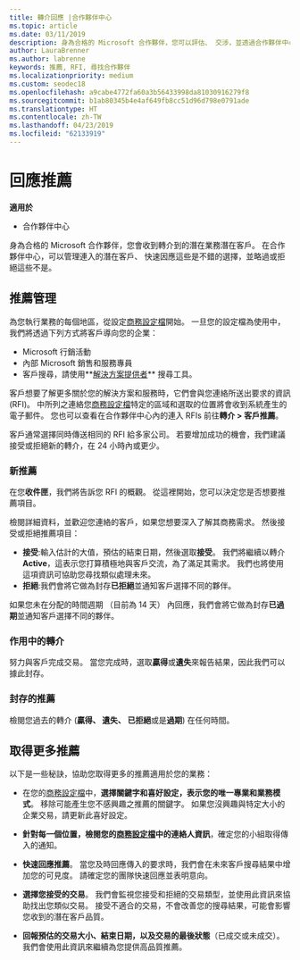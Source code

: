 ```yaml
---
title: 轉介回應 |合作夥伴中心
ms.topic: article
ms.date: 03/11/2019
description: 身為合格的 Microsoft 合作夥伴，您可以評估、 交涉，並透過合作夥伴中心的轉介回應。
author: LauraBrenner
ms.author: labrenne
keywords: 推薦, RFI, 尋找合作夥伴
ms.localizationpriority: medium
ms.custom: seodec18
ms.openlocfilehash: a9cabe4772fa60a3b56433998da81030916279f8
ms.sourcegitcommit: b1ab80345b4e4af649fb8cc51d96d798e0791ade
ms.translationtype: HT
ms.contentlocale: zh-TW
ms.lasthandoff: 04/23/2019
ms.locfileid: "62133919"
---
```

# <a name="respond-to-referrals"></a>回應推薦

**適用於**

-  合作夥伴中心

身為合格的 Microsoft 合作夥伴，您會收到轉介到的潛在業務潛在客戶。 在合作夥伴中心，可以管理連入的潛在客戶、 快速因應這些是不錯的選擇，並略過或拒絕這些不是。 

## <a name="referral-management"></a>推薦管理

為您執行業務的每個地區，從設定[商務設定檔](create-a-marketing-profile.md)開始。 一旦您的設定檔為使用中，我們將透過下列方式將客戶導向您的企業：

*  Microsoft 行銷活動
*  內部 Microsoft 銷售和服務專員
*  客戶搜尋，請使用**[解決方案提供者](https://www.microsoft.com/solution-providers/home)** 搜尋工具。

客戶想要了解更多關於您的解決方案和服務時，它們會與您連絡所送出要求的資訊 (RFI)。 中所列之連絡您[商務設定檔](create-a-marketing-profile.md)特定的區域和選取的位置將會收到系統產生的電子郵件。 您也可以查看在合作夥伴中心內的連入 RFIs 前往**轉介 > 客戶推薦**。

客戶通常選擇同時傳送相同的 RFI 給多家公司。 若要增加成功的機會，我們建議接受或拒絕新的轉介，在 24 小時內或更少。

### <a name="new-referrals"></a>新推薦

在您**收件匣**，我們將告訴您 RFI 的概觀。 從這裡開始，您可以決定您是否想要推薦項目。 

檢閱詳細資料，並歡迎您連絡的客戶，如果您想要深入了解其商務需求。 然後接受或拒絕推薦項目： 

*  **接受**:輸入估計的大值，預估的結束日期，然後選取**接受**。 我們將繼續以轉介**Active**，這表示您打算積極地與客戶交流，為了滿足其需求。 我們也將使用這項資訊可協助您尋找類似處理未來。
*  **拒絕**:我們會將它做為封存**已拒絕**並通知客戶選擇不同的夥伴。

如果您未在分配的時間週期 （目前為 14 天） 內回應，我們會將它做為封存**已過期**並通知客戶選擇不同的夥伴。

### <a name="active-referrals"></a>作用中的轉介

努力與客戶完成交易。 當您完成時，選取**贏得**或**遺失**來報告結果，因此我們可以據此封存。

### <a name="archived-referrals"></a>封存的推薦

檢閱您過去的轉介 (**贏得、 遺失、 已拒絕**或是**過期**) 在任何時間。 

## <a name="getting-more-referrals"></a>取得更多推薦

以下是一些秘訣，協助您取得更多的推薦適用於您的業務：

*  在您的[商務設定檔](create-a-marketing-profile.md)中，**選擇關鍵字和喜好設定，表示您的唯一專業和業務模式**。 移除可能產生您不感興趣之推薦的關鍵字。 如果您沒興趣與特定大小的企業交易，請更新此喜好設定。

*  **針對每一個位置，檢閱您的[商務設定檔](create-a-marketing-profile.md)中的連絡人資訊**，確定您的小組取得傳入的通知。

*  **快速回應推薦**。 當您及時回應傳入的要求時，我們會在未來客戶搜尋結果中增加您的可見度。 請確定您的團隊快速回應並表明意向。

*  **選擇您接受的交易**。 我們會監視您接受和拒絕的交易類型，並使用此資訊來協助找出您類似交易。 接受不適合的交易，不會改善您的搜尋結果，可能會影響您收到的潛在客戶品質。

*  **回報預估的交易大小、結束日期，以及交易的最後狀態**（已成交或未成交）。 我們會使用此資訊來繼續為您提供高品質推薦。
